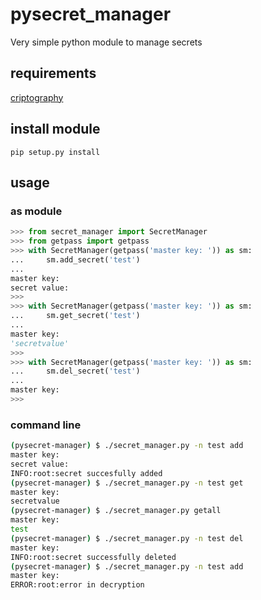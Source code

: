 # pysecret_manager

Very simple python module to manage secrets

## requirements

[criptography](https://cryptography.io/en/latest/)

## install module

    pip setup.py install

## usage

### as module

``` python
>>> from secret_manager import SecretManager
>>> from getpass import getpass
>>> with SecretManager(getpass('master key: ')) as sm:
...     sm.add_secret('test')
... 
master key: 
secret value: 
>>> 
>>> with SecretManager(getpass('master key: ')) as sm:
...     sm.get_secret('test')
... 
master key: 
'secretvalue'
>>> 
>>> with SecretManager(getpass('master key: ')) as sm:
...     sm.del_secret('test')
... 
master key: 
>>>
```

### command line

``` bash
(pysecret-manager) $ ./secret_manager.py -n test add
master key: 
secret value: 
INFO:root:secret succesfully added
(pysecret-manager) $ ./secret_manager.py -n test get
master key: 
secretvalue
(pysecret-manager) $ ./secret_manager.py getall
master key: 
test
(pysecret-manager) $ ./secret_manager.py -n test del
master key: 
INFO:root:secret successfully deleted
(pysecret-manager) $ ./secret_manager.py -n test add
master key: 
ERROR:root:error in decryption
```